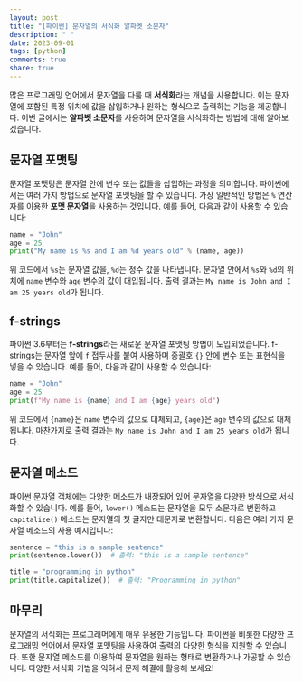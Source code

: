 ```yaml
---
layout: post
title: "[파이썬] 문자열의 서식화 알파벳 소문자"
description: " "
date: 2023-09-01
tags: [python]
comments: true
share: true
---
```


많은 프로그래밍 언어에서 문자열을 다룰 때 **서식화**라는 개념을 사용합니다. 이는 문자열에 포함된 특정 위치에 값을 삽입하거나 원하는 형식으로 출력하는 기능을 제공합니다. 이번 글에서는 **알파벳 소문자**를 사용하여 문자열을 서식화하는 방법에 대해 알아보겠습니다.

## 문자열 포맷팅

문자열 포맷팅은 문자열 안에 변수 또는 값들을 삽입하는 과정을 의미합니다. 파이썬에서는 여러 가지 방법으로 문자열 포맷팅을 할 수 있습니다. 가장 일반적인 방법은 `%` 연산자를 이용한 **포맷 문자열**을 사용하는 것입니다. 예를 들어, 다음과 같이 사용할 수 있습니다:

```python
name = "John"
age = 25
print("My name is %s and I am %d years old" % (name, age))
```

위 코드에서 `%s`는 문자열 값을, `%d`는 정수 값을 나타냅니다. 문자열 안에서 `%s`와 `%d`의 위치에 `name` 변수와 `age` 변수의 값이 대입됩니다. 출력 결과는 `My name is John and I am 25 years old`가 됩니다.

## f-strings

파이썬 3.6부터는 **f-strings**라는 새로운 문자열 포맷팅 방법이 도입되었습니다. f-strings는 문자열 앞에 `f` 접두사를 붙여 사용하며 중괄호 `{}` 안에 변수 또는 표현식을 넣을 수 있습니다. 예를 들어, 다음과 같이 사용할 수 있습니다:

```python
name = "John"
age = 25
print(f"My name is {name} and I am {age} years old")
```

위 코드에서 `{name}`은 `name` 변수의 값으로 대체되고, `{age}`은 `age` 변수의 값으로 대체됩니다. 마찬가지로 출력 결과는 `My name is John and I am 25 years old`가 됩니다.

## 문자열 메소드

파이썬 문자열 객체에는 다양한 메소드가 내장되어 있어 문자열을 다양한 방식으로 서식화할 수 있습니다. 예를 들어, `lower()` 메소드는 문자열을 모두 소문자로 변환하고 `capitalize()` 메소드는 문자열의 첫 글자만 대문자로 변환합니다. 다음은 여러 가지 문자열 메소드의 사용 예시입니다:

```python
sentence = "this is a sample sentence"
print(sentence.lower())  # 출력: "this is a sample sentence"

title = "programming in python"
print(title.capitalize())  # 출력: "Programming in python"
```

## 마무리

문자열의 서식화는 프로그래머에게 매우 유용한 기능입니다. 파이썬을 비롯한 다양한 프로그래밍 언어에서 문자열 포맷팅을 사용하여 출력의 다양한 형식을 지원할 수 있습니다. 또한 문자열 메소드를 이용하여 문자열을 원하는 형태로 변환하거나 가공할 수 있습니다. 다양한 서식화 기법을 익혀서 문제 해결에 활용해 보세요!